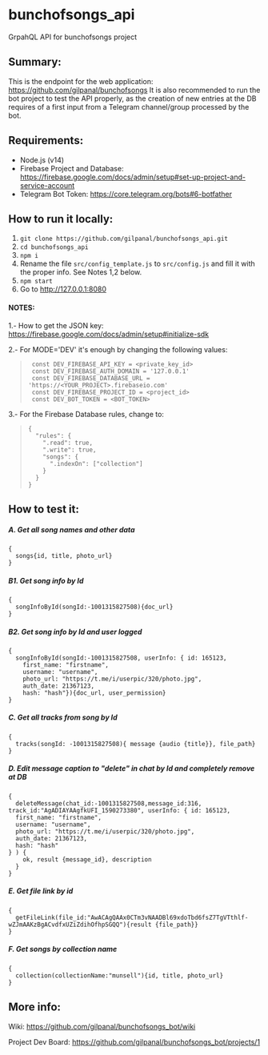 # bunchofsongs_api
GrpahQL API for bunchofsongs project

## Summary:
This is the endpoint for the web application: https://github.com/gilpanal/bunchofsongs
It is also recommended to run the bot project to test the API properly, as the creation of new entries at the DB requires of a first input from a Telegram channel/group processed by the bot.

## Requirements:
- Node.js (v14)
- Firebase Project and Database: https://firebase.google.com/docs/admin/setup#set-up-project-and-service-account
- Telegram Bot Token: https://core.telegram.org/bots#6-botfather

## How to run it locally:
1. ```git clone https://github.com/gilpanal/bunchofsongs_api.git```
2. ```cd bunchofsongs_api```
3. ```npm i```
4. Rename the file `src/config_template.js` to `src/config.js` and fill it with the proper info. See Notes 1,2 below.
5. ```npm start```
6. Go to http://127.0.0.1:8080

#### NOTES:

1.- How to get the JSON key: https://firebase.google.com/docs/admin/setup#initialize-sdk

2.- For MODE='DEV' it's enough by changing the following values:

>      const DEV_FIREBASE_API_KEY = <private_key_id>
>      const DEV_FIREBASE_AUTH_DOMAIN = '127.0.0.1'
>      const DEV_FIREBASE_DATABASE_URL = 'https://<YOUR_PROJECT>.firebaseio.com'
>      const DEV_FIREBASE_PROJECT_ID = <project_id>
>      const DEV_BOT_TOKEN = <BOT_TOKEN>

3.- For the Firebase Database rules, change to:

>     {
>       "rules": {
>         ".read": true,
>         ".write": true,
>         "songs": {
>           ".indexOn": ["collection"]
>         }
>       }
>     }

## How to test it:

##### A. Get all song names and other data
```
{
  songs{id, title, photo_url}
}
```
##### B1. Get song info by Id
```
{
  songInfoById(songId:-1001315827508){doc_url}
}
```
##### B2. Get song info by Id and user logged
```
{
  songInfoById(songId:-1001315827508, userInfo: { id: 165123,
    first_name: "firstname",
    username: "username",
    photo_url: "https://t.me/i/userpic/320/photo.jpg",
    auth_date: 21367123,
    hash: "hash"}){doc_url, user_permission}
}
```

##### C. Get all tracks from song by Id
```
{
  tracks(songId: -1001315827508){ message {audio {title}}, file_path}
}
```

##### D. Edit message caption to "delete" in chat by Id and completely remove at DB
```
{
  deleteMessage(chat_id:-1001315827508,message_id:316, track_id:"AgADIAYAAgfkUFI_1590273380", userInfo: { id: 165123,
  first_name: "firstname",
  username: "username",
  photo_url: "https://t.me/i/userpic/320/photo.jpg",
  auth_date: 21367123,
  hash: "hash"
} ) {
    ok, result {message_id}, description
  }
}

```

##### E. Get file link by id
```
{
  getFileLink(file_id:"AwACAgQAAx0CTm3vNAADBl69xdoTbd6fsZ7TgVTthlf-wZJmAAKzBgACvdfxUZiZdihOfhpSGQQ"){result {file_path}}
}
```
##### F. Get songs by collection name
```
{
  collection(collectionName:"munsell"){id, title, photo_url}
}
```

## More info:

Wiki: https://github.com/gilpanal/bunchofsongs_bot/wiki

Project Dev Board: https://github.com/gilpanal/bunchofsongs_bot/projects/1
